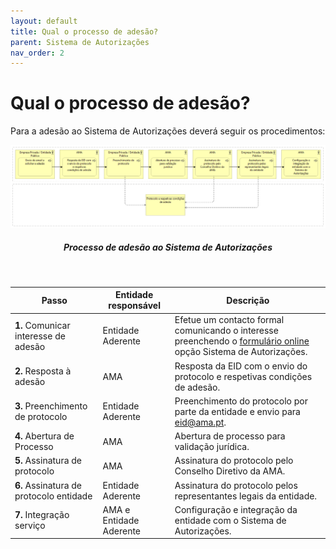 ```yaml
---
layout: default
title: Qual o processo de adesão?
parent: Sistema de Autorizações
nav_order: 2
---
```


# Qual o processo de adesão?



Para a adesão ao Sistema de Autorizações deverá seguir os procedimentos:

<div align="center">
  <img src="../../assets/images/MicrosoftTeams-image (11).png" alt="Processo de adesão ao Sistema de Autorizações">
  <h5>Processo de adesão ao Sistema de Autorizações</h5>
</div>
<br>

| Passo                                   | Entidade responsável     | Descrição                                                                                                                                                                         |
| --------------------------------------- | ------------------------ | --------------------------------------------------------------------------------------------------------------------------------------------------------------------------------- |
| **1.** Comunicar interesse de adesão    | Entidade Aderente        | Efetue um contacto formal comunicando o interesse preenchendo o [formulário online](https://www.autenticacao.gov.pt/web/guest/integracao-entidade) opção Sistema de Autorizações. |
| **2.** Resposta à adesão                | AMA                      | Resposta da EID com o envio do protocolo e respetivas condições de adesão.                                                                                                        |
| **3.** Preenchimento de protocolo       | Entidade Aderente        | Preenchimento do protocolo por parte da entidade e envio para [eid@ama.pt](mailto:eid@ama.pt).                                                                                    |
| **4.** Abertura de Processo             | AMA                      | Abertura de processo para validação jurídica.                                                                                                                                     |
| **5.** Assinatura de protocolo          | AMA                      | Assinatura do protocolo pelo Conselho Diretivo da AMA.                                                                                                                            |
| **6.** Assinatura de protocolo entidade | Entidade Aderente        | Assinatura do protocolo pelos representantes legais da entidade.                                                                                                                  |
| **7.** Integração serviço               | AMA e Entidade Aderente  | Configuração e integração da entidade com o Sistema de Autorizações.                                                                                                              |
